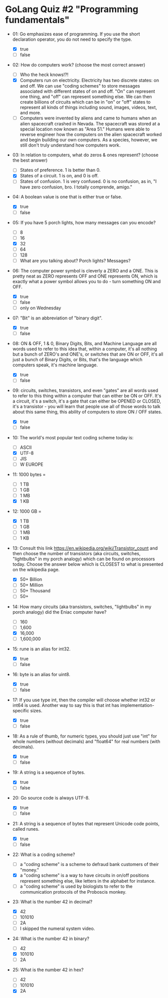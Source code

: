 # GoLang Quiz #2 "Programming fundamentals"

- 01:
  Go emphasizes ease of programming.
  If you use the short declaration operator, you do not need to specify the type.

  - [x] true
  - [ ] false

- 02:
  How do computers work? (choose the most correct answer)

  - [ ] Who the heck knows!?!
  - [x] Computers run on electricity. Electricity has two discrete states: on and off. We can use "coding schemes" to store messages associated with different states of on and off. "On" can represent one thing, and "off" can represent something else. We can then create billions of circuits which can be in "on" or "off" states to represent all kinds of things including sound, images, videos, text, and more.
  - [ ] Computers were invented by aliens and came to humans when an alien spacecraft crashed in Nevada. The spacecraft was stored at a special location now known as "Area 51." Humans were able to reverse engineer how the computers on the alien spacecraft worked and begin building our own computers. As a species, however, we still don't truly understand how computers work.

- 03:
  In relation to computers, what do zeros & ones represent? (choose the best answer)

  - [ ] States of preference. 1 is better than 0.
  - [x] States of a circuit. 1 is on, and 0 is off.
  - [ ] States of confusion. 1 is very confused. 0 is no confusion, as in, "I have zero confusion, bro. I totally comprende, amigo."

- 04:
  A boolean value is one that is either true or false.

  - [x] true
  - [ ] false

- 05:
  If you have 5 porch lights, how many messages can you encode?

  - [ ] 8
  - [ ] 16
  - [x] 32
  - [ ] 64
  - [ ] 128
  - [ ] What are you talking about? Porch lights? Messages?

- 06:
  The computer power symbol is cleverly a ZERO and a ONE.
  This is pretty neat as ZERO represents OFF and ONE represents ON, which is exactly what a power symbol allows you to do - turn something ON and OFF.

  - [x] true
  - [ ] false
  - [ ] only on Wednesday

- 07:
  "Bit" is an abbreviation of "binary digit".

  - [x] true
  - [ ] false

- 08:
  ON & OFF, 1 & 0, Binary Digits, Bits, and Machine Language are all words used to refer to this idea that, within a computer, it's all nothing but a bunch of ZERO's and ONE's, or switches that are ON or OFF, it's all just a bunch of Binary Digits, or Bits, that's the language which computers speak, it's machine language.

  - [x] true
  - [ ] false

- 09:
  circuits, switches, transistors, and even "gates" are all words used to refer to this thing within a computer that can either be ON or OFF. It's a circuit, it's a switch, it's a gate that can either be OPENED or CLOSED, it's a transistor - you will learn that people use all of those words to talk about this same thing, this ability of computers to store ON / OFF states.

  - [x] true
  - [ ] false

- 10:
  The world's most popular text coding scheme today is:

  - [ ] ASCII
  - [x] UTF-8
  - [ ] JIS
  - [ ] W EUROPE

- 11:
  1000 bytes =

  - [ ] 1 TB
  - [ ] 1 GB
  - [ ] 1 MB
  - [x] 1 KB

- 12:
  1000 GB =

  - [x] 1 TB
  - [ ] 1 GB
  - [ ] 1 MB
  - [ ] 1 KB

- 13:
  Consult this link https://en.wikipedia.org/wiki/Transistor_count and then choose the number of transistors (aka circuits, switches, "lightbulbs" in my porch analogy) which can be found on processors today. Choose the answer below which is CLOSEST to what is presented on the wikipedia page.

  - [x] 50+ Billion
  - [ ] 50+ Million
  - [ ] 50+ Thousand
  - [ ] 50+

- 14:
  How many circuits (aka transistors, switches, "lightbulbs" in my porch analogy) did the Eniac computer have?

  - [ ] 160
  - [ ] 1,600
  - [x] 16,000
  - [ ] 1,600,000

- 15:
  rune is an alias for int32.

  - [x] true
  - [ ] false

- 16:
  byte is an alias for uint8.

  - [x] true
  - [ ] false

- 17:
  If you use type int, then the compiler will choose whether int32 or int64 is used.
  Another way to say this is that int has implementation-specific sizes.

  - [x] true
  - [ ] false

- 18:
  As a rule of thumb, for numeric types, you should just use "int" for whole numbers (without decimals) and "float64" for real numbers (with decimals).

  - [x] true
  - [ ] false

- 19:
  A string is a sequence of bytes.

  - [x] true
  - [ ] false

- 20:
  Go source code is always UTF-8.

  - [x] true
  - [ ] false

- 21:
  A string is a sequence of bytes that represent Unicode code points, called runes.

  - [x] true
  - [ ] false

- 22:
  What is a coding scheme?

  - [ ] a "coding scheme" is a scheme to defraud bank customers of their "money."
  - [x] a "coding scheme" is a way to have circuits in on/off positions represent something else, like letters in the alphabet for instance.
  - [ ] a "coding scheme" is used by biologists to refer to the communication protocols of the Proboscis monkey.

- 23:
  What is the number 42 in decimal?

  - [x] 42
  - [ ] 101010
  - [ ] 2A
  - [ ] I skipped the numeral system video.

- 24:
  What is the number 42 in binary?

  - [ ] 42
  - [x] 101010
  - [ ] 2A

- 25:
  What is the number 42 in hex?

  - [ ] 42
  - [ ] 101010
  - [x] 2A
